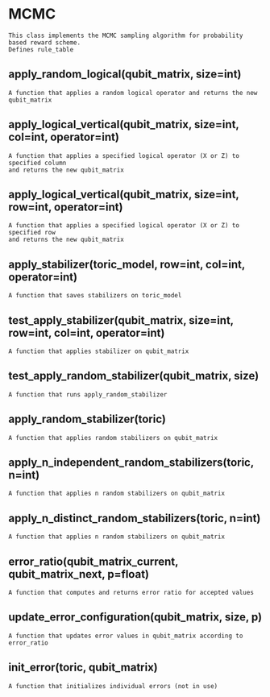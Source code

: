 # MCMC
    This class implements the MCMC sampling algorithm for probability based reward scheme.
    Defines rule_table

## apply_random_logical(qubit_matrix, size=int)
    A function that applies a random logical operator and returns the new qubit_matrix

## apply_logical_vertical(qubit_matrix, size=int, col=int, operator=int)
    A function that applies a specified logical operator (X or Z) to specified column
    and returns the new qubit_matrix

## apply_logical_vertical(qubit_matrix, size=int, row=int, operator=int)
    A function that applies a specified logical operator (X or Z) to specified row
    and returns the new qubit_matrix

## apply_stabilizer(toric_model, row=int, col=int, operator=int)
    A function that saves stabilizers on toric_model

## test_apply_stabilizer(qubit_matrix, size=int, row=int, col=int, operator=int)
    A function that applies stabilizer on qubit_matrix

## test_apply_random_stabilizer(qubit_matrix, size)
    A function that runs apply_random_stabilizer
    
## apply_random_stabilizer(toric)
    A function that applies random stabilizers on qubit_matrix

## apply_n_independent_random_stabilizers(toric, n=int)
    A function that applies n random stabilizers on qubit_matrix

## apply_n_distinct_random_stabilizers(toric, n=int)
    A function that applies n random stabilizers on qubit_matrix
   
## error_ratio(qubit_matrix_current, qubit_matrix_next, p=float)
    A function that computes and returns error ratio for accepted values

## update_error_configuration(qubit_matrix, size, p)
    A function that updates error values in qubit_matrix according to error_ratio

## init_error(toric, qubit_matrix)
    A function that initializes individual errors (not in use)
